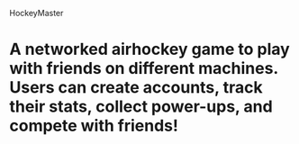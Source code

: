 HockeyMaster
# A networked airhockey game to play with friends on different machines. Users can create accounts, track their stats, collect power-ups, and compete with friends!

